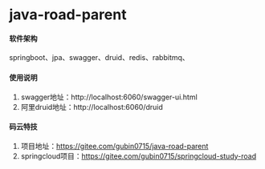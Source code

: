 # java-road-parent
#### 软件架构
springboot、jpa、swagger、druid、redis、rabbitmq、

#### 使用说明
1. swagger地址：http://localhost:6060/swagger-ui.html
2. 阿里druid地址：http://localhost:6060/druid

#### 码云特技
1. 项目地址：https://gitee.com/gubin0715/java-road-parent
2. springcloud项目：https://gitee.com/gubin0715/springcloud-study-road